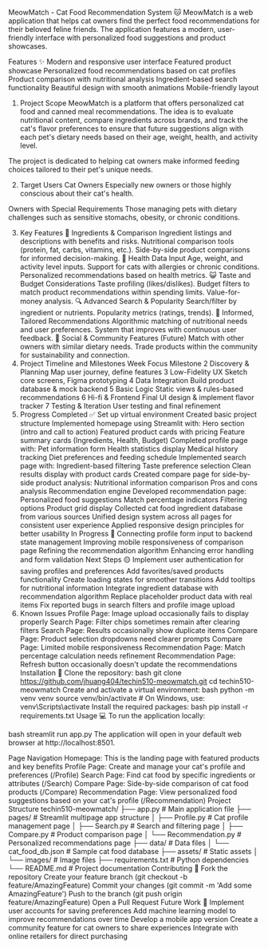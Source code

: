 MeowMatch - Cat Food Recommendation System 🐱
MeowMatch is a web application that helps cat owners find the perfect food recommendations for their beloved feline friends. The application features a modern, user-friendly interface with personalized food suggestions and product showcases.

Features ✨
Modern and responsive user interface
Featured product showcase
Personalized food recommendations based on cat profiles
Product comparison with nutritional analysis
Ingredient-based search functionality
Beautiful design with smooth animations
Mobile-friendly layout
1. Project Scope
MeowMatch is a platform that offers personalized cat food and canned meal recommendations. The idea is to evaluate nutritional content, compare ingredients across brands, and track the cat's flavor preferences to ensure that future suggestions align with each pet's dietary needs based on their age, weight, health, and activity level.

The project is dedicated to helping cat owners make informed feeding choices tailored to their pet's unique needs.

2. Target Users
Cat Owners
Especially new owners or those highly conscious about their cat's health.

Owners with Special Requirements
Those managing pets with dietary challenges such as sensitive stomachs, obesity, or chronic conditions.

3. Key Features
🥩 Ingredients & Comparison
Ingredient listings and descriptions with benefits and risks.
Nutritional comparison tools (protein, fat, carbs, vitamins, etc.).
Side-by-side product comparisons for informed decision-making.
🏥 Health Data Input
Age, weight, and activity level inputs.
Support for cats with allergies or chronic conditions.
Personalized recommendations based on health metrics.
😺 Taste and Budget Considerations
Taste profiling (likes/dislikes).
Budget filters to match product recommendations within spending limits.
Value-for-money analysis.
🔍 Advanced Search & Popularity
Search/filter by ingredient or nutrients.
Popularity metrics (ratings, trends).
🎯 Informed, Tailored Recommendations
Algorithmic matching of nutritional needs and user preferences.
System that improves with continuous user feedback.
🤝 Social & Community Features (Future)
Match with other owners with similar dietary needs.
Trade products within the community for sustainability and connection.
4. Project Timeline and Milestones
Week	Focus	Milestone
2	Discovery & Planning	Map user journey, define features
3	Low-Fidelity UX	Sketch core screens, Figma prototyping
4	Data Integration	Build product database & mock backend
5	Basic Logic	Static views & rules-based recommendations
6	Hi-fi & Frontend	Final UI design & implement flavor tracker
7	Testing & Iteration	User testing and final refinement
5. Progress
Completed ✅
Set up virtual environment
Created basic project structure
Implemented homepage using Streamlit with:
Hero section (intro and call to action)
Featured product cards with pricing
Feature summary cards (Ingredients, Health, Budget)
Completed profile page with:
Pet information form
Health statistics display
Medical history tracking
Diet preferences and feeding schedule
Implemented search page with:
Ingredient-based filtering
Taste preference selection
Clean results display with product cards
Created compare page for side-by-side product analysis:
Nutritional information comparison
Pros and cons analysis
Recommendation engine
Developed recommendation page:
Personalized food suggestions
Match percentage indicators
Filtering options
Product grid display
Collected cat food ingredient database from various sources
Unified design system across all pages for consistent user experience
Applied responsive design principles for better usability
In Progress 🔄
Connecting profile form input to backend state management
Improving mobile responsiveness of comparison page
Refining the recommendation algorithm
Enhancing error handling and form validation
Next Steps 🟡
Implement user authentication for saving profiles and preferences
Add favorites/saved products functionality
Create loading states for smoother transitions
Add tooltips for nutritional information
Integrate ingredient database with recommendation algorithm
Replace placeholder product data with real items
Fix reported bugs in search filters and profile image upload
6. Known Issues
Profile Page: Image upload occasionally fails to display properly
Search Page: Filter chips sometimes remain after clearing filters
Search Page: Results occasionally show duplicate items
Compare Page: Product selection dropdowns need clearer prompts
Compare Page: Limited mobile responsiveness
Recommendation Page: Match percentage calculation needs refinement
Recommendation Page: Refresh button occasionally doesn't update the recommendations
Installation 🚀
Clone the repository:
bash
git clone https://github.com/jhuang404/techin510-meowmatch.git
cd techin510-meowmatch
Create and activate a virtual environment:
bash
python -m venv venv
source venv/bin/activate  # On Windows, use: venv\Scripts\activate
Install the required packages:
bash
pip install -r requirements.txt
Usage 💻
To run the application locally:

bash
streamlit run app.py
The application will open in your default web browser at http://localhost:8501.

Page Navigation
Homepage: This is the landing page with featured products and key benefits
Profile Page: Create and manage your cat's profile and preferences (/Profile)
Search Page: Find cat food by specific ingredients or attributes (/Search)
Compare Page: Side-by-side comparison of cat food products (/Compare)
Recommendation Page: View personalized food suggestions based on your cat's profile (/Recommendation)
Project Structure
techin510-meowmatch/
├── app.py                  # Main application file
├── pages/                  # Streamlit multipage app structure
│   ├── Profile.py          # Cat profile management page
│   ├── Search.py           # Search and filtering page
│   ├── Compare.py          # Product comparison page
│   └── Recommendation.py   # Personalized recommendations page
├── data/                   # Data files
│   └── cat_food_db.json    # Sample cat food database
├── assets/                 # Static assets
│   └── images/             # Image files
├── requirements.txt        # Python dependencies
└── README.md               # Project documentation
Contributing 🤝
Fork the repository
Create your feature branch (git checkout -b feature/AmazingFeature)
Commit your changes (git commit -m 'Add some AmazingFeature')
Push to the branch (git push origin feature/AmazingFeature)
Open a Pull Request
Future Work 🔮
Implement user accounts for saving preferences
Add machine learning model to improve recommendations over time
Develop a mobile app version
Create a community feature for cat owners to share experiences
Integrate with online retailers for direct purchasing

